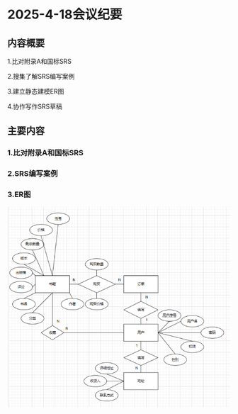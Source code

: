 # 2025-4-18会议纪要

## 内容概要

1.比对附录A和国标SRS

2.搜集了解SRS编写案例

3.建立静态建模ER图

4.协作写作SRS草稿

## 主要内容

### 1.比对附录A和国标SRS


### 2.SRS编写案例


### 3.ER图

![1744945020262](image/2025-4-18/1744945020262.png)
